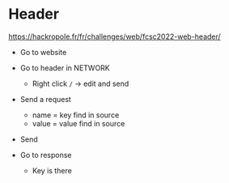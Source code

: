 # Header

https://hackropole.fr/fr/challenges/web/fcsc2022-web-header/

- Go to website

- Go to header in NETWORK
  - Right click `/` -> edit and send
- Send a request
  - name = key find in source
  - value = value find in source
- Send
- Go to response
  - Key is there